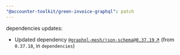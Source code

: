 ```yaml
---
"@accounter-toolkit/green-invoice-graphql": patch
---
```

dependencies updates:
  - Updated dependency [`@graphql-mesh/json-schema@0.37.19` ↗︎](https://www.npmjs.com/package/@graphql-mesh/json-schema/v/0.37.19) (from `0.37.18`, in `dependencies`)
